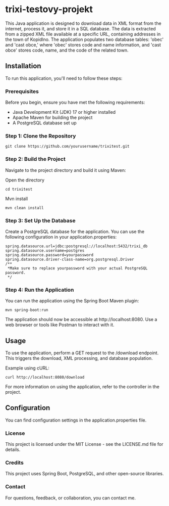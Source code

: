 # trixi-testovy-projekt
 
This Java application is designed to download data in XML format from the internet, process it, and store it in a SQL database. The data is extracted from a zipped XML file available at a specific URL, containing addresses in the town of Kopidlno. The application populates two database tables: 'obec' and 'cast obce,' where 'obec' stores code and name information, and 'cast obce' stores code, name, and the code of the related town. 

## Installation 
 
To run this application, you'll need to follow these steps: 
 
### Prerequisites 
 
Before you begin, ensure you have met the following requirements: 
 
- Java Development Kit (JDK) 17 or higher installed 
- Apache Maven for building the project 
- A PostgreSQL database set up 
 
### Step 1: Clone the Repository 
 
``` 
git clone https://github.com/yourusername/trixitest.git 
```

### Step 2: Build the Project 
<p>Navigate to the project directory and build it using Maven:</p>

Open the directory
```
cd trixitest 
```

Mvn install
```
mvn clean install 
```

### Step 3: Set Up the Database 

<p>Create a PostgreSQL database for the application. You can use the following configuration in your application.properties:</p>

``` 
spring.datasource.url=jdbc:postgresql://localhost:5432/trixi_db 
spring.datasource.username=postgres 
spring.datasource.password=yourpassword 
spring.datasource.driver-class-name=org.postgresql.Driver 
/** 
 *Make sure to replace yourpassword with your actual PostgreSQL password. 
 */
```

### Step 4: Run the Application 
You can run the application using the Spring Boot Maven plugin: 
 
```
mvn spring-boot:run 
```
<p>The application should now be accessible at http://localhost:8080. Use a web browser or tools like Postman to interact with it.</p>

## Usage 
<p>To use the application, perform a GET request to the /download endpoint. This triggers the download, XML processing, and database population.</p>

Example using cURL: 
 
```
curl http://localhost:8080/download 
```

<p>For more information on using the application, refer to the controller in the project.</p>

## Configuration 
<p>You can find configuration settings in the application.properties file.</p>
 
### License 
<p>This project is licensed under the MIT License - see the LICENSE.md file for details.</p>
 
### Credits 
<p>This project uses Spring Boot, PostgreSQL, and other open-source libraries.</p>

### Contact 
<p>For questions, feedback, or collaboration, you can contact me.</p>
